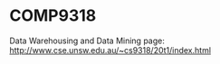 # COMP9318
Data Warehousing and Data Mining
page: http://www.cse.unsw.edu.au/~cs9318/20t1/index.html
